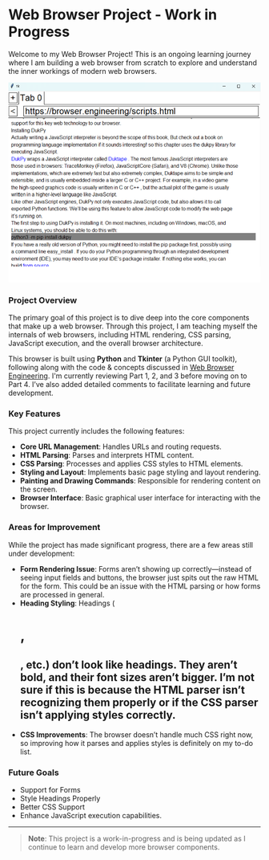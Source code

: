 
# Web Browser Project - Work in Progress

Welcome to my Web Browser Project! This is an ongoing learning journey where I am building a web browser from scratch to explore and understand the inner workings of modern web browsers.

![Screenshot of the Browser](browser.png "Web Browser Screenshot")

### **Project Overview**
The primary goal of this project is to dive deep into the core components that make up a web browser. Through this project, I am teaching myself the internals of web browsers, including HTML rendering, CSS parsing, JavaScript execution, and the overall browser architecture.

This browser is built using **Python** and **Tkinter** (a Python GUI toolkit), following along with the code & concepts discussed in [Web Browser Engineering](https://browser.engineering/). I'm currently reviewing Part 1, 2, and 3 before moving on to Part 4. I’ve also added detailed comments to facilitate learning and future development.

### **Key Features**
This project currently includes the following features:
- **Core URL Management**: Handles URLs and routing requests.
- **HTML Parsing**: Parses and interprets HTML content.
- **CSS Parsing**: Processes and applies CSS styles to HTML elements.
- **Styling and Layout**: Implements basic page styling and layout rendering.
- **Painting and Drawing Commands**: Responsible for rendering content on the screen.
- **Browser Interface**: Basic graphical user interface for interacting with the browser.

### **Areas for Improvement**
While the project has made significant progress, there are a few areas still under development:
- **Form Rendering Issue**: Forms aren’t showing up correctly—instead of seeing input fields and buttons, the browser just spits out the raw HTML for the form. This could be an issue with the HTML parsing or how forms are processed in general.
- **Heading Styling**: Headings (<h1>, <h2>, etc.) don’t look like headings. They aren’t bold, and their font sizes aren’t bigger. I’m not sure if this is because the HTML parser isn’t recognizing them properly or if the CSS parser isn’t applying styles correctly.
- **CSS Improvements**: The browser doesn’t handle much CSS right now, so improving how it parses and applies styles is definitely on my to-do list.


### **Future Goals**
- Support for Forms
- Style Headings Properly
- Better CSS Support
- Enhance JavaScript execution capabilities.


---

> **Note**: This project is a work-in-progress and is being updated as I continue to learn and develop more browser components.
